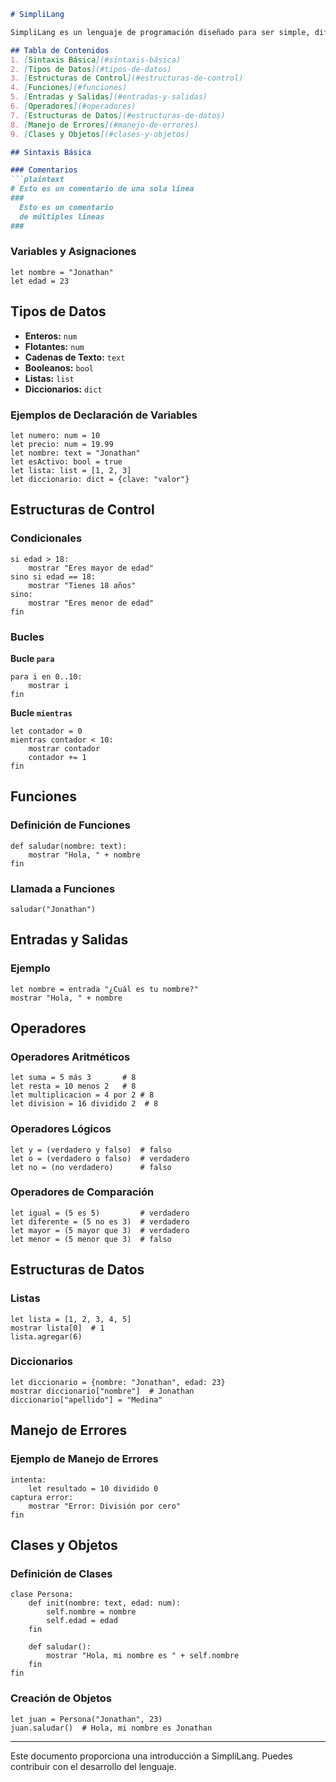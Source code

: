 ```markdown
# SimpliLang

SimpliLang es un lenguaje de programación diseñado para ser simple, diferente a la sintaxis convencional, y flexible. Este README proporciona una guía básica sobre la sintaxis, tipos de datos, estructuras de control y otras características del lenguaje.

## Tabla de Contenidos
1. [Sintaxis Básica](#sintaxis-básica)
2. [Tipos de Datos](#tipos-de-datos)
3. [Estructuras de Control](#estructuras-de-control)
4. [Funciones](#funciones)
5. [Entradas y Salidas](#entradas-y-salidas)
6. [Operadores](#operadores)
7. [Estructuras de Datos](#estructuras-de-datos)
8. [Manejo de Errores](#manejo-de-errores)
9. [Clases y Objetos](#clases-y-objetos)

## Sintaxis Básica

### Comentarios
```plaintext
# Esto es un comentario de una sola línea
###
  Esto es un comentario
  de múltiples líneas
###
```

### Variables y Asignaciones
```plaintext
let nombre = "Jonathan"
let edad = 23
```

## Tipos de Datos

- **Enteros:** `num`
- **Flotantes:** `num`
- **Cadenas de Texto:** `text`
- **Booleanos:** `bool`
- **Listas:** `list`
- **Diccionarios:** `dict`

### Ejemplos de Declaración de Variables
```plaintext
let numero: num = 10       
let precio: num = 19.99    
let nombre: text = "Jonathan"   
let esActivo: bool = true   
let lista: list = [1, 2, 3] 
let diccionario: dict = {clave: "valor"} 
```

## Estructuras de Control

### Condicionales
```plaintext
si edad > 18:
    mostrar "Eres mayor de edad"
sino si edad == 18:
    mostrar "Tienes 18 años"
sino:
    mostrar "Eres menor de edad"
fin
```

### Bucles

**Bucle `para`**
```plaintext
para i en 0..10:
    mostrar i
fin
```

**Bucle `mientras`**
```plaintext
let contador = 0
mientras contador < 10:
    mostrar contador
    contador += 1
fin
```

## Funciones

### Definición de Funciones
```plaintext
def saludar(nombre: text):
    mostrar "Hola, " + nombre
fin
```

### Llamada a Funciones
```plaintext
saludar("Jonathan")
```

## Entradas y Salidas

### Ejemplo
```plaintext
let nombre = entrada "¿Cuál es tu nombre?"
mostrar "Hola, " + nombre
```

## Operadores

### Operadores Aritméticos
```plaintext
let suma = 5 más 3       # 8
let resta = 10 menos 2   # 8
let multiplicacion = 4 por 2 # 8
let division = 16 dividido 2  # 8
```

### Operadores Lógicos
```plaintext
let y = (verdadero y falso)  # falso
let o = (verdadero o falso)  # verdadero
let no = (no verdadero)      # falso
```

### Operadores de Comparación
```plaintext
let igual = (5 es 5)         # verdadero
let diferente = (5 no es 3)  # verdadero
let mayor = (5 mayor que 3)  # verdadero
let menor = (5 menor que 3)  # falso
```

## Estructuras de Datos

### Listas
```plaintext
let lista = [1, 2, 3, 4, 5]
mostrar lista[0]  # 1
lista.agregar(6)
```

### Diccionarios
```plaintext
let diccionario = {nombre: "Jonathan", edad: 23}
mostrar diccionario["nombre"]  # Jonathan
diccionario["apellido"] = "Medina"
```

## Manejo de Errores

### Ejemplo de Manejo de Errores
```plaintext
intenta:
    let resultado = 10 dividido 0
captura error:
    mostrar "Error: División por cero"
fin
```

## Clases y Objetos

### Definición de Clases
```plaintext
clase Persona:
    def init(nombre: text, edad: num):
        self.nombre = nombre
        self.edad = edad
    fin
    
    def saludar():
        mostrar "Hola, mi nombre es " + self.nombre
    fin
fin
```

### Creación de Objetos
```plaintext
let juan = Persona("Jonathan", 23)
juan.saludar()  # Hola, mi nombre es Jonathan
```

---

Este documento proporciona una introducción a SimpliLang. Puedes contribuir con el desarrollo del lenguaje.
```
